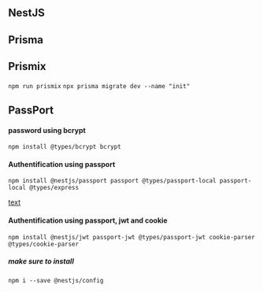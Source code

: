 ## NestJS
## Prisma
## Prismix
`npm run prismix`
`npx prisma migrate dev --name "init" `
## PassPort
#### password using bcrypt
`npm install @types/bcrypt bcrypt`
#### Authentification using passport
`npm install @nestjs/passport passport @types/passport-local passport-local @types/express`


[text](https://wanago.io/2020/05/25/api-nestjs-authenticating-users-bcrypt-passport-jwt-cookies/)

#### Authentification using passport, jwt and cookie
`npm install @nestjs/jwt passport-jwt @types/passport-jwt cookie-parser @types/cookie-parser`

#####  make sure to install 
`npm i --save @nestjs/config`